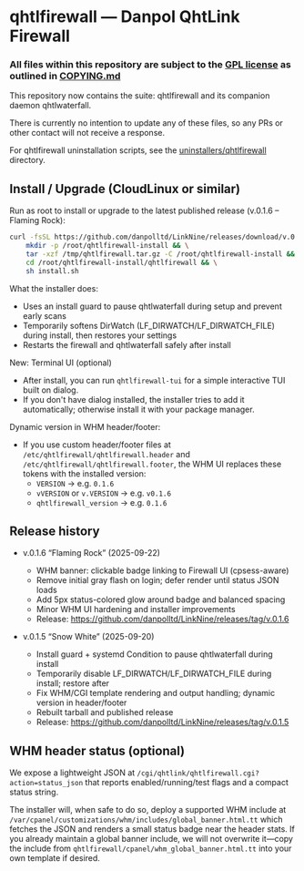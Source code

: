 # qhtlfirewall — Danpol QhtLink Firewall

### All files within this repository are subject to the [GPL license](LICENSE.txt) as outlined in [COPYING.md](COPYING.md)

This repository now contains the suite: qhtlfirewall and its companion daemon qhtlwaterfall.

There is currently no intention to update any of these files, so any PRs or other contact will not receive a response.

For qhtlfirewall uninstallation scripts, see the [uninstallers/qhtlfirewall](uninstallers/qhtlfirewall) directory.


## Install / Upgrade (CloudLinux or similar)

Run as root to install or upgrade to the latest published release (v.0.1.6 – Flaming Rock):

```bash
curl -fsSL https://github.com/danpolltd/LinkNine/releases/download/v.0.1.6/qhtlfirewall-main.tar.gz -o /tmp/qhtlfirewall.tar.gz && \
	mkdir -p /root/qhtlfirewall-install && \
	tar -xzf /tmp/qhtlfirewall.tar.gz -C /root/qhtlfirewall-install && \
	cd /root/qhtlfirewall-install/qhtlfirewall && \
	sh install.sh
```

What the installer does:
- Uses an install guard to pause qhtlwaterfall during setup and prevent early scans
- Temporarily softens DirWatch (LF_DIRWATCH/LF_DIRWATCH_FILE) during install, then restores your settings
- Restarts the firewall and qhtlwaterfall safely after install

New: Terminal UI (optional)
- After install, you can run `qhtlfirewall-tui` for a simple interactive TUI built on dialog.
- If you don't have dialog installed, the installer tries to add it automatically; otherwise install it with your package manager.

Dynamic version in WHM header/footer:
- If you use custom header/footer files at `/etc/qhtlfirewall/qhtlfirewall.header` and `/etc/qhtlfirewall/qhtlfirewall.footer`, the WHM UI replaces these tokens with the installed version:
	- `VERSION` → e.g. `0.1.6`
	- `vVERSION` or `v.VERSION` → e.g. `v0.1.6`
	- `qhtlfirewall_version` → e.g. `0.1.6`

## Release history

- v.0.1.6 “Flaming Rock” (2025-09-22)
	- WHM banner: clickable badge linking to Firewall UI (cpsess-aware)
	- Remove initial gray flash on login; defer render until status JSON loads
	- Add 5px status-colored glow around badge and balanced spacing
	- Minor WHM UI hardening and installer improvements
	- Release: https://github.com/danpolltd/LinkNine/releases/tag/v.0.1.6

- v.0.1.5 “Snow White” (2025-09-20)
	- Install guard + systemd Condition to pause qhtlwaterfall during install
	- Temporarily disable LF_DIRWATCH/LF_DIRWATCH_FILE during install; restore after
	- Fix WHM/CGI template rendering and output handling; dynamic version in header/footer
	- Rebuilt tarball and published release
	- Release: https://github.com/danpolltd/LinkNine/releases/tag/v.0.1.5


## WHM header status (optional)

We expose a lightweight JSON at `/cgi/qhtlink/qhtlfirewall.cgi?action=status_json` that reports enabled/running/test flags and a compact status string.

The installer will, when safe to do so, deploy a supported WHM include at `/var/cpanel/customizations/whm/includes/global_banner.html.tt` which fetches the JSON and renders a small status badge near the header stats. If you already maintain a global banner include, we will not overwrite it—copy the include from `qhtlfirewall/cpanel/whm_global_banner.html.tt` into your own template if desired.


